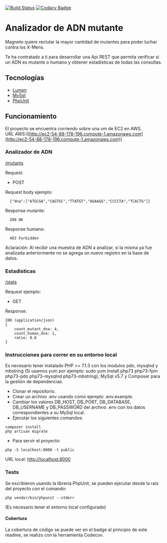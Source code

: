[![Build Status](https://travis-ci.org/romanopablo/mutant-dna-analizer-api.svg?branch=master)](https://travis-ci.org/romanopablo/mutant-dna-analizer-api)
[![Codacy Badge](https://api.codacy.com/project/badge/Coverage/aae820713e2a4fa59a479a1a82826710)](https://www.codacy.com/app/romanopablo/mutant-dna-analizer-api?utm_source=github.com&utm_medium=referral&utm_content=romanopablo/mutant-dna-analizer-api&utm_campaign=Badge_Coverage)

# Analizador de ADN mutante

Magneto quiere reclutar la mayor cantidad de mutantes para poder luchar contra los X-Mens.

Te ha contratado a ti para desarrollar una Api REST que permita verificar si un ADN es mutante o humano y obtener estadisticas de todas las consultas.

## Tecnologías 

  - [Lumen](https://lumen.laravel.com/)
  - [MySql](https://www.mysql.com/)
  - [PhpUnit](https://phpunit.de/)

## Funcionamiento 
El proyecto se encuentra corriendo sobre una vm de EC2 en AWS.  
URL AWS:([http://ec2-54-88-178-196.compute-1.amazonaws.com](http://ec2-54-88-178-196.compute-1.amazonaws.com))

### Analizador de ADN

[/mutants](http://ec2-54-88-178-196.compute-1.amazonaws.com/mutants)

Request: 
 - POST

Request body ejemplo:

```
  {"dna":["ATGCGA","CAGTGC","TTATGT","AGAAGG","CCCCTA","TCACTG"]}
```

Response mutante:

```
  200 OK
```
Response humano:
```
  403 Forbidden
```

Aclaración: Al recibir una muestra de ADN a analizar, si la misma ya fue analizada anteriormente no se agrega un nuevo registro en la base de datos.

### Estadisticas

[/stats](http://ec2-54-88-178-196.compute-1.amazonaws.com/stats)

Request ejemplo: 
 - GET

Response:

```
200 (application/json)
{
    count_mutant_dna: 4,
    count_human_dna: 1,
    ratio: 0.8
}
```

### Instrucciones para correr en su entorno local

Es necesario tener instalado PHP >= 7.1.3 con los modulos pdo, mysqlnd y mbstring 
(Si usamos yum por ejemplo: sudo yum install php73 php73-fpm php73-pdo php73-mysqlnd php73-mbstring), 
MySql v5.7 y Composer para la gestión de dependencias.

  - Clonar el repositorio.
  - Crear un archivo .env usando como ejemplo .env.example.
  - Cambiar los valores DB_HOST, DB_PORT, DB_DATABASE, DB_USERNAME y DB_PASSWORD del archivo .env con los datos correspondientes a su MySql local.
  - Ejecutar los siguientes comandos:
```
composer install
php artisan migrate
```
  - Para servir el proyecto:
```
php -S localhost:8000 -t public
```
URL local: [http://localhost:8000](http://localhost:8000)

### Tests

Se escribieron usando la librería PhpUnit, se pueden ejecutar desde la raíz del proyecto con el comando:
```
php vendor/bin/phpunit --stderr
```
(Es necesario tener el entorno local configurado)

#### Cobertura

La cobertura de código se puede ver en el badge al principio de este readme, se realizo con la herramienta Codecov. 
